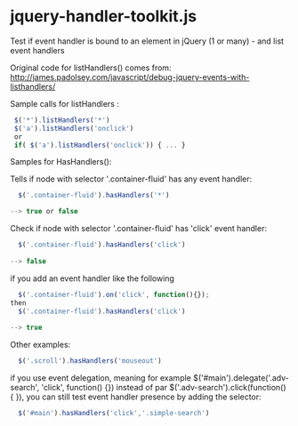jquery-handler-toolkit.js
=========================

Test if event handler is bound to an element in jQuery (1 or many) - and list event handlers



Original code for listHandlers() comes from: http://james.padolsey.com/javascript/debug-jquery-events-with-listhandlers/

Sample calls for listHandlers :

```js
 $('*').listHandlers('*')
 $('a').listHandlers('onclick')
 or
 if( $('a').listHandlers('onclick')) { ... }
```
 
 
Samples for HasHandlers():

Tells if node with selector '.container-fluid' has any event handler:
```js
  $('.container-fluid').hasHandlers('*')

--> true or false
```

Check if node with selector '.container-fluid' has 'click' event handler:
```js  
  $('.container-fluid').hasHandlers('click')
  
--> false
```

if you add an event handler like the following 
```js
  $('.container-fluid').on('click', function(){});
then 
  $('.container-fluid').hasHandlers('click')
  
--> true
```
Other examples: 
```js  
  $('.scroll').hasHandlers('mouseout')
```
if you use event delegation, meaning for example $('#main').delegate('.adv-search', 'click', function() {}) instead of par  $('.adv-search').click(function() { }), you can still test event handler presence by adding the selector:  

```js  
  $('#main').hasHandlers('click','.simple-search')
```  
  
  



